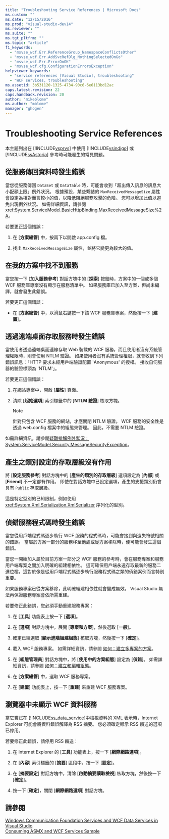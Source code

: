 ```yaml
---
title: "Troubleshooting Service References | Microsoft Docs"
ms.custom: ""
ms.date: "12/15/2016"
ms.prod: "visual-studio-dev14"
ms.reviewer: ""
ms.suite: ""
ms.tgt_pltfrm: ""
ms.topic: "article"
f1_keywords: 
  - "msvse_wcf.Err.ReferenceGroup_NamespaceConflictsOther"
  - "msvse_wcf.Err.AddSvcRefDlg_NothingSelectedOnGo"
  - "msvse_wcf.Err.ErrorOnOK"
  - "msvse_wcf.cfg.ConfigurationErrorsException"
helpviewer_keywords: 
  - "service references [Visual Studio], troubleshooting"
  - "WCF services, troubleshooting"
ms.assetid: 3b531120-1325-4734-90c6-6e6113bd12ac
caps.latest.revision: 22
caps.handback.revision: 20
author: "mikeblome"
ms.author: "mblome"
manager: "ghogen"
---
```

# Troubleshooting Service References
本主題列出在 [!INCLUDE[vsprvs](../code-quality/includes/vsprvs_md.md)] 中使用 [!INCLUDE[vsindigo](../data-tools/includes/vsindigo_md.md)] 或 [!INCLUDE[ssAstoria](../data-tools/includes/ssastoria_md.md)] 參考時可能發生的常見問題。  
  
## 從服務傳回資料時發生錯誤  
 當您從服務傳回 `DataSet` 或 `DataTable` 時，可能會收到「超出傳入訊息的訊息大小配額上限」例外狀況。  根據預設，某些繫結的 `MaxReceivedMessageSize` 屬性會設定為相對而言較小的值，以降低阻絕服務攻擊的危險。  您可以增加此值以避免出現例外狀況。  如需詳細資訊，請參閱 <xref:System.ServiceModel.BasicHttpBinding.MaxReceivedMessageSize%2A>。  
  
 若要更正這個錯誤：  
  
1.  在 \[**方案總管**\] 中，按兩下以開啟 app.config 檔。  
  
2.  找出 `MaxReceivedMessageSize` 屬性，並將它變更為較大的值。  
  
## 在我的方案中找不到服務  
 當您按一下 \[**加入服務參考**\] 對話方塊中的 \[**探索**\] 按鈕時，方案中的一個或多個 WCF 服務庫專案沒有顯示在服務清單中。  如果服務庫已加入至方案，但尚未編譯，就會發生此錯誤。  
  
 若要更正這個錯誤：  
  
-   在 \[**方案總管**\] 中，以滑鼠右鍵按一下該 WCF 服務庫專案，然後按一下 \[**建置**\]。  
  
## 透過遠端桌面存取服務時發生錯誤  
 當使用者透過遠端桌面連線存取 Web 裝載的 WCF 服務，而且使用者沒有系統管理權限時，則會使用 NTLM 驗證。  如果使用者沒有系統管理權限，就會收到下列錯誤訊息：「HTTP 要求未經用戶端驗證配置 'Anonymous' 的授權。  接收自伺服器的驗證標頭為 'NTLM'」。  
  
 若要更正這個錯誤：  
  
1.  在網站專案中，開啟 \[**屬性**\] 頁面。  
  
2.  清除 \[**起始選項**\] 索引標籤中的 \[**NTLM 驗證**\] 核取方塊。  
  
    > [!NOTE]
    >  針對只包含 WCF 服務的網站，才應關閉 NTLM 驗證。  WCF 服務的安全性是透過 web.config 檔案中的組態來管理。  因此，不需要 NTLM 驗證。  
  
 如需詳細資訊，請參閱[疑難排解例外狀況：System.ServiceModel.Security.MessageSecurityException](../misc/troubleshooting-exceptions-system-servicemodel-security-messagesecurityexception.md)。  
  
## 產生之類別設定的存取層級沒有作用  
 將 \[**設定服務參考**\] 對話方塊中的 \[**產生的類別的存取層級**\] 選項設定為 \[**內部**\] 或 \[**Friend**\] 不一定都有作用。  即使在對話方塊中已設定選項，產生的支援類別仍會具有 `Public` 存取層級。  
  
 這是特定型別的已知限制，例如使用 <xref:System.Xml.Serialization.XmlSerializer> 序列化的型別。  
  
## 偵錯服務程式碼時發生錯誤  
 當您從用戶端程式碼逐步執行 WCF 服務的程式碼時，可能會接到與遺失符號相關的錯誤。  當屬於方案一部分的服務移至他處或從方案移除時，便可能會發生這個錯誤。  
  
 當您一開始加入屬於目前方案一部分之 WCF 服務的參考時，會在服務專案和服務用戶端專案之間加入明確的組建相依性。  這可確保用戶端永遠存取最新的服務二進位檔，這對於像是從用戶端程式碼逐步執行服務程式碼之類的偵錯案例而言特別重要。  
  
 如果服務專案已從方案移除，此明確組建相依性就會變成無效。  Visual Studio 無法再保證服務專案會依所需重建。  
  
 若要修正此錯誤，您必須手動重建服務專案：  
  
1.  在 \[**工具**\] 功能表上按一下 \[**選項**\]。  
  
2.  在 \[**選項**\] 對話方塊中，展開 \[**專案和方案**\]，然後選取 \[**一般**\]。  
  
3.  確定已經選取 \[**顯示進階組建組態**\] 核取方塊，然後按一下 \[**確定**\]。  
  
4.  載入 WCF 服務專案。  如需詳細資訊，請參閱 [如何：建立多專案的方案](http://msdn.microsoft.com/zh-tw/02ecd6dd-0114-46fe-b335-ba9c5e3020d6)。  
  
5.  在 \[**組態管理員**\] 對話方塊中，將 \[**使用中的方案組態**\] 設定為 \[**偵錯**\]。  如需詳細資訊，請參閱 [如何：建立和編輯組態](../ide/how-to-create-and-edit-configurations.md)。  
  
6.  在 \[**方案總管**\] 中，選取 WCF 服務專案。  
  
7.  在 \[**建置**\] 功能表上，按一下 \[**重建**\] 來重建 WCF 服務專案。  
  
## 瀏覽器中未顯示 WCF 資料服務  
 當它嘗試在 [!INCLUDE[ss_data_service](../data-tools/includes/ss_data_service_md.md)]中檢視資料的 XML 表示時，Internet Explorer 可能會將資料錯誤解譯為 RSS 摘要。  您必須確定顯示 RSS 饋送的選項已停用。  
  
 若要修正此錯誤，請停用 RSS 饋送：  
  
1.  在 Internet Explorer 的 \[**工具**\] 功能表上，按一下 \[**網際網路選項**\]。  
  
2.  在 \[**內容**\] 索引標籤的 \[**摘要**\] 區段中，按一下 \[**設定**\]。  
  
3.  在 \[**摘要設定**\] 對話方塊中，清除 \[**啟動摘要讀取檢視**\] 核取方塊，然後按一下 \[**確定**\]。  
  
4.  按一下 \[**確定**\]，關閉 \[**網際網路選項**\] 對話方塊。  
  
## 請參閱  
 [Windows Communication Foundation Services and WCF Data Services in Visual Studio](../data-tools/windows-communication-foundation-services-and-wcf-data-services-in-visual-studio.md)   
 [Consuming ASMX and WCF Services Sample](http://msdn.microsoft.com/zh-tw/788ddf2c-2ac1-416b-8789-2fbb1e29b8fe)